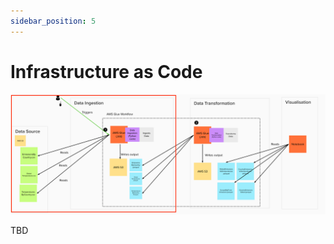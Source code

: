 ```yaml
---
sidebar_position: 5
---
```

# Infrastructure as Code
![project-structure-ingestion-navi.png](./assets/project-structure-ingestion-navi.png)

TBD
